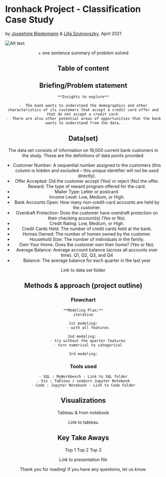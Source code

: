 # Ironhack Project - Classification Case Study
by [Josephine Biedermann](https://github.com/JosephineBiedermann) & [Lilla Szulyovszky](https://github.com/lillaszulyovszky), April 2021

![Alt text](https://github.com/lillaszulyovszky/ironhack-case-study-classification/blob/main/images/Readme_header.png?raw=true "Header")
<Header picture>
    + one sentence summary of problem solved
    
## Table of content

## Briefing/Problem statement
    **Insights to explore**

    -  The bank wants to understand the demographics and other characteristics of its customers that accept a credit card offer and that do not accept a credit card.
    -  There are also other potential areas of opportunities that the bank wants to understand from the data.
## Data(set)

The data set consists of information on 18,000 current bank customers in the study. These are the definitions of data points provided:

- Customer Number: A sequential number assigned to the customers (this column is hidden and excluded – this unique identifier will not be used directly).
- Offer Accepted: Did the customer accept (Yes) or reject (No) the offer. Reward: The type of reward program offered for the card.
- Mailer Type: Letter or postcard.
- Income Level: Low, Medium, or High.
- Bank Accounts Open: How many non-credit-card accounts are held by the customer.
- Overdraft Protection: Does the customer have overdraft protection on their checking account(s) (Yes or No).
- Credit Rating: Low, Medium, or High.
- Credit Cards Held: The number of credit cards held at the bank.
- Homes Owned: The number of homes owned by the customer.
- Household Size: The number of individuals in the family.
- Own Your Home: Does the customer own their home? (Yes or No).
- Average Balance: Average account balance (across all accounts over time). Q1, Q2, Q3, and Q4
- Balance: The average balance for each quarter in the last year

Link to data set folder

## Methods & approach (project outline)

### Flowchart
    **Modeling Plan:**
    iterative

    1st modeling:
        - with all features

    2nd modeling: 
        - try without the quarter features
        - turn numerical to categorical

    3rd modeling:
### Tools used
    - SQL : MyWorkbench - Link to SQL folder
    - Viz : Tableau / seaborn Jupyter Notebook
    - Code : Jupyter Notebook - Link to Code Folder



## Visualizations

Tableau & from notebook

Link to tableau

## Key Take Aways

Top 1
Top 2
Top 3

Link to presentation file


Thank you for reading!
If you have any questions, let us know.

